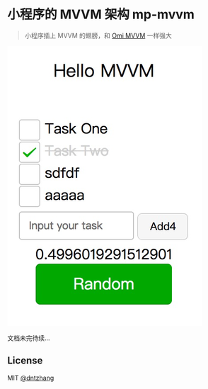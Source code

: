 # 小程序的 MVVM 架构 mp-mvvm

> 小程序插上 MVVM 的翅膀，和 [Omi MVVM](https://github.com/Tencent/omi/blob/master/tutorial/omi-mvvm.cn.md) 一样强大

![](../../assets/mp-mvvm.jpg)

文档未完待续...

## License
MIT [@dntzhang](https://github.com/dntzhang)
